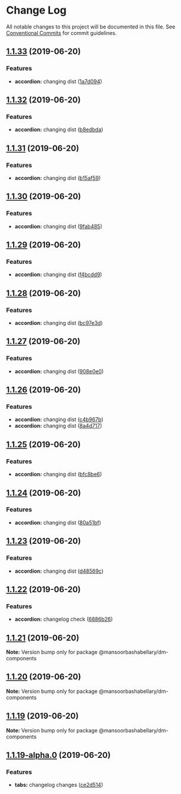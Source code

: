 # Change Log

All notable changes to this project will be documented in this file.
See [Conventional Commits](https://conventionalcommits.org) for commit guidelines.

## [1.1.33](https://github.com/MansoorBashaBellary/design-mono/compare/@mansoorbashabellary/dm-components@1.1.32...@mansoorbashabellary/dm-components@1.1.33) (2019-06-20)


### Features

* **accordion:** changing dist ([1a7d094](https://github.com/MansoorBashaBellary/design-mono/commit/1a7d094))





## [1.1.32](https://github.com/MansoorBashaBellary/design-mono/compare/@mansoorbashabellary/dm-components@1.1.31...@mansoorbashabellary/dm-components@1.1.32) (2019-06-20)


### Features

* **accordion:** changing dist ([b8edbda](https://github.com/MansoorBashaBellary/design-mono/commit/b8edbda))





## [1.1.31](https://github.com/MansoorBashaBellary/design-mono/compare/@mansoorbashabellary/dm-components@1.1.30...@mansoorbashabellary/dm-components@1.1.31) (2019-06-20)


### Features

* **accordion:** changing dist ([b15af59](https://github.com/MansoorBashaBellary/design-mono/commit/b15af59))





## [1.1.30](https://github.com/MansoorBashaBellary/design-mono/compare/@mansoorbashabellary/dm-components@1.1.29...@mansoorbashabellary/dm-components@1.1.30) (2019-06-20)


### Features

* **accordion:** changing dist ([9fab485](https://github.com/MansoorBashaBellary/design-mono/commit/9fab485))





## [1.1.29](https://github.com/MansoorBashaBellary/design-mono/compare/@mansoorbashabellary/dm-components@1.1.28...@mansoorbashabellary/dm-components@1.1.29) (2019-06-20)


### Features

* **accordion:** changing dist ([f4bcdd9](https://github.com/MansoorBashaBellary/design-mono/commit/f4bcdd9))





## [1.1.28](https://github.com/MansoorBashaBellary/design-mono/compare/@mansoorbashabellary/dm-components@1.1.27...@mansoorbashabellary/dm-components@1.1.28) (2019-06-20)


### Features

* **accordion:** changing dist ([bc97e3d](https://github.com/MansoorBashaBellary/design-mono/commit/bc97e3d))





## [1.1.27](https://github.com/MansoorBashaBellary/design-mono/compare/@mansoorbashabellary/dm-components@1.1.26...@mansoorbashabellary/dm-components@1.1.27) (2019-06-20)


### Features

* **accordion:** changing dist ([908e0e0](https://github.com/MansoorBashaBellary/design-mono/commit/908e0e0))





## [1.1.26](https://github.com/MansoorBashaBellary/design-mono/compare/@mansoorbashabellary/dm-components@1.1.25...@mansoorbashabellary/dm-components@1.1.26) (2019-06-20)


### Features

* **accordion:** changing dist ([c4b967b](https://github.com/MansoorBashaBellary/design-mono/commit/c4b967b))
* **accordion:** changing dist ([8a4d717](https://github.com/MansoorBashaBellary/design-mono/commit/8a4d717))





## [1.1.25](https://github.com/MansoorBashaBellary/design-mono/compare/@mansoorbashabellary/dm-components@1.1.24...@mansoorbashabellary/dm-components@1.1.25) (2019-06-20)


### Features

* **accordion:** changing dist ([bfc8be6](https://github.com/MansoorBashaBellary/design-mono/commit/bfc8be6))





## [1.1.24](https://github.com/MansoorBashaBellary/design-mono/compare/@mansoorbashabellary/dm-components@1.1.23...@mansoorbashabellary/dm-components@1.1.24) (2019-06-20)


### Features

* **accordion:** changing dist ([80a51bf](https://github.com/MansoorBashaBellary/design-mono/commit/80a51bf))





## [1.1.23](https://github.com/MansoorBashaBellary/design-mono/compare/@mansoorbashabellary/dm-components@1.1.22...@mansoorbashabellary/dm-components@1.1.23) (2019-06-20)


### Features

* **accordion:** changing dist ([d48569c](https://github.com/MansoorBashaBellary/design-mono/commit/d48569c))





## [1.1.22](https://github.com/MansoorBashaBellary/design-mono/compare/@mansoorbashabellary/dm-components@1.1.21...@mansoorbashabellary/dm-components@1.1.22) (2019-06-20)


### Features

* **accordion:** changelog check ([6886b26](https://github.com/MansoorBashaBellary/design-mono/commit/6886b26))





## [1.1.21](https://github.com/MansoorBashaBellary/design-mono/compare/@mansoorbashabellary/dm-components@1.1.20...@mansoorbashabellary/dm-components@1.1.21) (2019-06-20)

**Note:** Version bump only for package @mansoorbashabellary/dm-components





## [1.1.20](https://github.com/MansoorBashaBellary/design-mono/compare/@mansoorbashabellary/dm-components@1.1.19...@mansoorbashabellary/dm-components@1.1.20) (2019-06-20)

**Note:** Version bump only for package @mansoorbashabellary/dm-components





## [1.1.19](https://github.com/MansoorBashaBellary/design-mono/compare/@mansoorbashabellary/dm-components@1.1.19-alpha.0...@mansoorbashabellary/dm-components@1.1.19) (2019-06-20)

**Note:** Version bump only for package @mansoorbashabellary/dm-components





## [1.1.19-alpha.0](https://github.com/MansoorBashaBellary/design-mono/compare/@mansoorbashabellary/dm-components@1.1.18...@mansoorbashabellary/dm-components@1.1.19-alpha.0) (2019-06-20)


### Features

* **tabs:** changelog changes ([ce2d514](https://github.com/MansoorBashaBellary/design-mono/commit/ce2d514))
